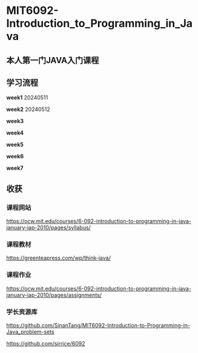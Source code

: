 # MIT6092-Introduction_to_Programming_in_Java
## 本人第一门JAVA入门课程

## 学习流程
**week1** 20240511

**week2** 20240512

**week3**

**week4**

**week5**

**week6**

**week7**

## 收获


### 课程网站

https://ocw.mit.edu/courses/6-092-introduction-to-programming-in-java-january-iap-2010/pages/syllabus/

### 课程教材

https://greenteapress.com/wp/think-java/

### 课程作业

https://ocw.mit.edu/courses/6-092-introduction-to-programming-in-java-january-iap-2010/pages/assignments/

### 学长资源库

https://github.com/SinanTang/MIT6092-Introduction-to-Programming-in-Java_problem-sets

https://github.com/sirrice/6092

